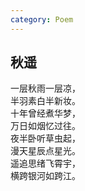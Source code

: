 ```yaml
---
category: Poem
---
```


## 秋遥

一层秋雨一层凉，  
半羽素白半新妆。  
十年曾经煮华梦，  
万日如烟忆过往。   
夜半卧听草虫起，  
漫天星辰点星光。  
遥追思绪飞霄宇，  
横跨银河如跨江。